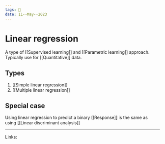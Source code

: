 ```yaml
---
tags: 🌱
date: 11--May--2023
---
```


# Linear regression
A type of [[Supervised learning]] and [[Parametric learning]] approach. Typically use for [[Quantitative]] data.
## Types
1. [[Simple linear regression]]
2. [[Multiple linear regression]]
## Special case
Using linear regression to predict a binary [[Response]] is the same as using [[Linear discriminant analysis]]

---
Links: 